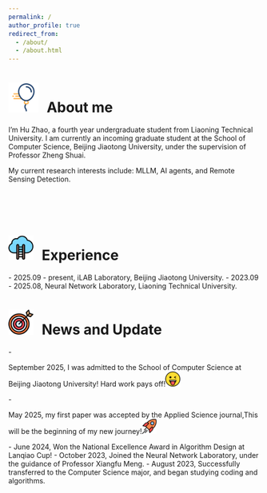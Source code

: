 ```yaml
---
permalink: /
author_profile: true
redirect_from: 
  - /about/
  - /about.html
---
```


<h1><img src="./images/svg_3.svg" alt="icon" style="width: 60px; height: 60px; margin-right: 10px;"> About me</h1>
I’m Hu Zhao, a fourth year undergraduate student from Liaoning Technical University. I am currently an incoming graduate student at the School of Computer Science, Beijing Jiaotong University, under the supervision of Professor Zheng Shuai. 

My current research interests include: MLLM, AI agents, and Remote Sensing Detection.

<br><br><br>

<h1><img src="./images/生长.svg" alt="icon" style="width: 50px; height: 50px; margin-right: 10px;"> Experience</h1>
- 2025.09 - present, iLAB Laboratory, Beijing Jiaotong University.
- 2023.09 - 2025.08, Neural Network Laboratory, Liaoning Technical University.


<h1><img src="./images/目标.svg" alt="icon" style="width: 50px; height: 50px; margin-right: 10px;"> News and Update</h1>
- <p>September 2025, I was admitted to the School of Computer Science at Beijing Jiaotong University! Hard work pays off!<img src="./images/眨眼.svg" alt="icon" style="width: 30px; height: 30px; margin-right: 10px;"></p>
- <p>May 2025, my first paper was accepted by the Applied Science journal,This will be the beginning of my new journey!<img src="./images/rocket.svg" alt="icon" style="width: 30px; height: 30px; margin-right: 10px;"></p>
- June 2024, Won the National Excellence Award in Algorithm Design at Lanqiao Cup!
- October 2023, Joined the Neural Network Laboratory, under the guidance of Professor Xiangfu Meng.
- August 2023, Successfully transferred to the Computer Science major, and began studying coding and algorithms.

